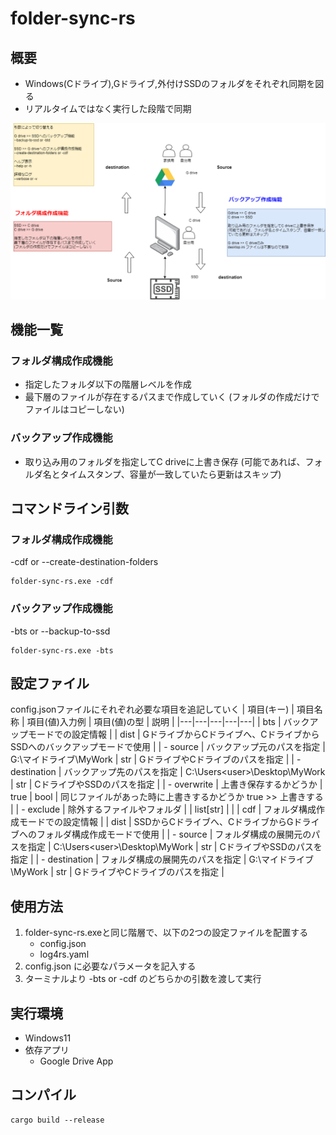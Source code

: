 # folder-sync-rs

## 概要

* Windows(Cドライブ),Gドライブ,外付けSSDのフォルダをそれぞれ同期を図る
* リアルタイムではなく実行した段階で同期

![構成図](./docs/system.png)

## 機能一覧

### フォルダ構成作成機能

* 指定したフォルダ以下の階層レベルを作成
* 最下層のファイルが存在するパスまで作成していく
(フォルダの作成だけでファイルはコピーしない)

### バックアップ作成機能

* 取り込み用のフォルダを指定してC driveに上書き保存
(可能であれば、フォルダ名とタイムスタンプ、容量が一致していたら更新はスキップ)

## コマンドライン引数

### フォルダ構成作成機能

-cdf or --create-destination-folders

```
folder-sync-rs.exe -cdf
```

### バックアップ作成機能

-bts or --backup-to-ssd

```
folder-sync-rs.exe -bts
```

## 設定ファイル

config.jsonファイルにそれぞれ必要な項目を追記していく
| 項目(キー) | 項目名称 | 項目(値)入力例 | 項目(値)の型 | 説明 |
|---|---|---|---|---|
| bts | バックアップモードでの設定情報 |  | dist | GドライブからCドライブへ、CドライブからSSDへのバックアップモードで使用 |
| - source | バックアップ元のパスを指定 | G:\マイドライブ\MyWork | str | GドライブやCドライブのパスを指定 |
| - destination | バックアップ先のパスを指定 | C:\Users\<user>\Desktop\MyWork | str | CドライブやSSDのパスを指定 |
| - overwrite | 上書き保存するかどうか | true | bool | 同じファイルがあった時に上書きするかどうか true >> 上書きする |
| - exclude | 除外するファイルやフォルダ |  | list[str] |  |
| cdf | フォルダ構成作成モードでの設定情報 |  | dist | SSDからCドライブへ、CドライブからGドライブへのフォルダ構成作成モードで使用 |
| - source | フォルダ構成の展開元のパスを指定 | C:\Users\<user>\Desktop\MyWork | str | CドライブやSSDのパスを指定 |
| - destination | フォルダ構成の展開先のパスを指定 | G:\マイドライブ\MyWork | str | GドライブやCドライブのパスを指定 |

## 使用方法

1. folder-sync-rs.exeと同じ階層で、以下の2つの設定ファイルを配置する
    * config.json
    * log4rs.yaml 
2. config.json に必要なパラメータを記入する
3. ターミナルより -bts or -cdf のどちらかの引数を渡して実行

## 実行環境
* Windows11
* 依存アプリ
    * Google Drive App

## コンパイル

```
cargo build --release
```
